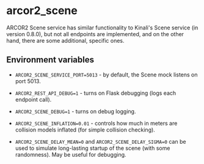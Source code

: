 # arcor2_scene

ARCOR2 Scene service has similar functionality to Kinali's Scene service (in version 0.8.0), but not all endpoints are implemented, and on the other hand, there are some additional, specific ones.

## Environment variables

- `ARCOR2_SCENE_SERVICE_PORT=5013` - by default, the Scene mock listens on port 5013.
- `ARCOR2_REST_API_DEBUG=1` - turns on Flask debugging (logs each endpoint call).

- `ARCOR2_SCENE_DEBUG=1` - turns on debug logging.
- `ARCOR2_SCENE_INFLATION=0.01` - controls how much in meters are collision models inflated (for simple collision checking).
- `ARCOR2_SCENE_DELAY_MEAN=0` and `ARCOR2_SCENE_DELAY_SIGMA=0` can be used to simulate long-lasting startup of the scene (with some randomness). May be useful for debugging.